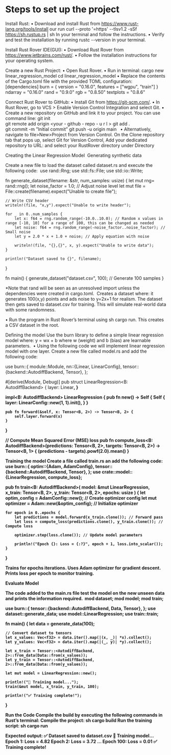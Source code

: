 # Steps to set up the project

Install Rust:
• Download and install Rust from  https://www.rust-lang.org/tools/install our run curl --proto '=https' --tlsv1.2 -sSf https://sh.rustup.rs | sh
In your terminal and follow the instructions.
• Verify and test the installation by running rustc --version in your terminal. 

Install Rust Rover IDE(GUI):
• Download Rust Rover from https://www.jetbrains.com/rust/.
• Follow the installation instructions for your operating system.

Create a new Rust Project:
• Open Rust Rover.
• Run in terminal: 
cargo new linear_regression_model 
cd linear_regression_model
• Replace the contents of the Cargo.toml file with the provided TOML configuration:
[dependencies]
burn = { version = "0.16.0", features = ["wgpu", "train"] }
ndarray = "0.16.0"
rand = "0.9.0"
rgb = "0.8.50"
textplots = "0.8.6"

Connect Rust Rover to GitHub:
• Install Git from https://git-scm.com/.
• In Rust Rover, go to VCS > Enable Version Control Integration and select Git.
• Create a new repository on GitHub and link it to your project. You can use command line: git init     
git remote add origin <your - github - repo - u r l > 
git add .  
git commit -m ”Initial commit” 
git push -u origin main   • Alternatively, navigate to file>New>Project from Version Control. On the Clone repository tab that pops up, select Git for Version Control, Add your dedicated repository to URL: and select your RustRover directory under Directory




Creating the Linear Regression Model  Generating synthetic data


Create a new file to load the dataset called dataset.rs and execute the following code:  use rand::Rng;
use std::fs::File;
use std::io::Write;

fn generate_dataset(filename: &str, num_samples: usize) {
    let mut rng= rand::rng();
    let noise_factor = 1.0; // Adjust noise level
    let mut file = File::create(filename).expect("Unable to create file");

    // Write CSV header
    writeln!(file, "x,y").expect("Unable to write header");

    for _ in 0..num_samples {
        let x: f64 = rng.random_range(-10.0..10.0); // Random x values in range [-10, 10] for a range of 100, this can be changed as needed
        let noise: f64 = rng.random_range(-noise_factor..noise_factor); // Small noise
        let y = 2.0 * x + 1.0 + noise; // Apply equation with noise

        writeln!(file, "{},{}", x, y).expect("Unable to write data");
    }

    println!("Dataset saved to {}", filename);
}

fn main() {
    generate_dataset("dataset.csv", 100); // Generate 100 samples
}

*Note that rand will be seen as an unresolved import unless the dependencies were created in cargo.toml.  Creates a dataset where: it generates 100(x,y) points and ads noise to y=2x+1 for realism. The dataset then gets saved to dataset.csv for training. This will simulate real-world data with some randomness.

• Run the program in Rust Rover’s terminal using sh cargo run. This creates a CSV dataset in the root.


Defining the model
Use the burn library to define a simple linear regression model where: y = wx + b
where w (weight) and b (bias) are learnable parameters.  • Using the following code we will implement linear regression model with one layer. Create a new file called model.rs and add the following code:

use burn::{
    module::Module,
    nn::{Linear, LinearConfig},
    tensor::{backend::AutodiffBackend, Tensor},
};

#[derive(Module, Debug)]
pub struct LinearRegression<B: AutodiffBackend> {
    layer: Linear<B>,
}

impl<B: AutodiffBackend> LinearRegression<B> {
    pub fn new() -> Self {
        Self {
            layer: LinearConfig::new(1, 1).init(),
        }
    }

    pub fn forward(&self, x: Tensor<B, 2>) -> Tensor<B, 2> {
        self.layer.forward(x)
    }
}

// Compute Mean Squared Error (MSE) loss
pub fn compute_loss<B: AutodiffBackend>(predictions: Tensor<B, 2>, targets: Tensor<B, 2>) -> Tensor<B, 1> {
    (predictions - targets).powf(2.0).mean()
}



Training the model
Create a file called train.rs an add the following code:  use burn::{
    optim::{Adam, AdamConfig},
    tensor::{backend::AutodiffBackend, Tensor},
};
use crate::model::{LinearRegression, compute_loss};

pub fn train<B: AutodiffBackend>(
    model: &mut LinearRegression<B>, 
    x_train: Tensor<B, 2>, 
    y_train: Tensor<B, 2>, 
    epochs: usize
) {
    let optim_config = AdamConfig::new(); // Create optimizer config
    let mut optimizer = Adam::new(&optim_config); // Initialize optimizer

    for epoch in 0..epochs {
        let predictions = model.forward(x_train.clone()); // Forward pass
        let loss = compute_loss(predictions.clone(), y_train.clone()); // Compute loss

        optimizer.step(loss.clone()); // Update model parameters

        println!("Epoch {}: Loss = {:?}", epoch + 1, loss.into_scalar());
    }
}

Trains for epochs iterations.
Uses Adam optimizer for gradient descent.
Prints loss per epoch to monitor training.

Evaluate Model

The code added to the main.rs file test the model on the new unseen data and prints the information required.  mod dataset;
mod model;
mod train;

use burn::{
    tensor::{backend::AutodiffBackend, Data, Tensor},
};
use dataset::generate_data;
use model::LinearRegression;
use train::train;

fn main() {
    let data = generate_data(100);
    
    // Convert dataset to tensors
    let x_values: Vec<f32> = data.iter().map(|(x, _)| *x).collect();
    let y_values: Vec<f32> = data.iter().map(|(_, y)| *y).collect();

    let x_train = Tensor::<AutodiffBackend, 2>::from_data(Data::from(x_values));
    let y_train = Tensor::<AutodiffBackend, 2>::from_data(Data::from(y_values));

    let mut model = LinearRegression::new();
    
    println!("🚀 Training model...");
    train(&mut model, x_train, y_train, 100);

    println!("✅ Training complete!");
}

Run the Code
Compile the build by executing the following commands in Rust’s terminal: Compile the project: sh cargo build
Run the training script: sh cargo run

Expected output:
✅ Dataset saved to dataset.csv
🚀 Training model...
Epoch 1: Loss = 4.82
Epoch 2: Loss = 3.72
...
Epoch 100: Loss = 0.01
✅ Training complete!



